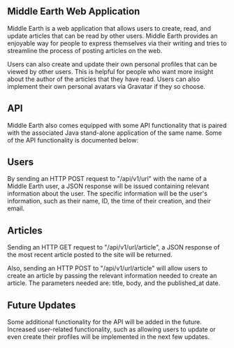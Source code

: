 ## Middle Earth Web Application

Middle Earth is a web application that allows users to create, read, and update articles that can be read by other users. Middle Earth provides an enjoyable way for people to express themselves via their writing and tries to streamline the process of posting articles on the web.

Users can also create and update their own personal profiles that can be viewed by other users. This is helpful for people who want more insight about the author of the articles that they have read. Users can also implement their own personal avatars via Gravatar if they so choose.

## API
Middle Earth also comes equipped with some API functionality that is paired with the associated Java stand-alone application of the same name. Some of the API functionality is documented below:

## Users
By sending an HTTP POST request to "/api/v1/url" with the name of a Middle Earth user, a JSON response will be issued containing relevant information about the user. The specific information will be the user's information, such as their name, ID, the time of their creation, and their email.

## Articles
Sending an HTTP GET request to "/api/v1/url/article", a JSON response of the most recent article posted to the site will be returned.

Also, sending an HTTP POST to "/api/v1/url/article" will allow users to create an article by passing the relevant information needed to create an article. The parameters needed are: title, body, and the published_at date.

## Future Updates
Some additional functionality for the API will be added in the future. Increased user-related functionality, such as allowing users to update or even create their profiles will be implemented in the next few updates.